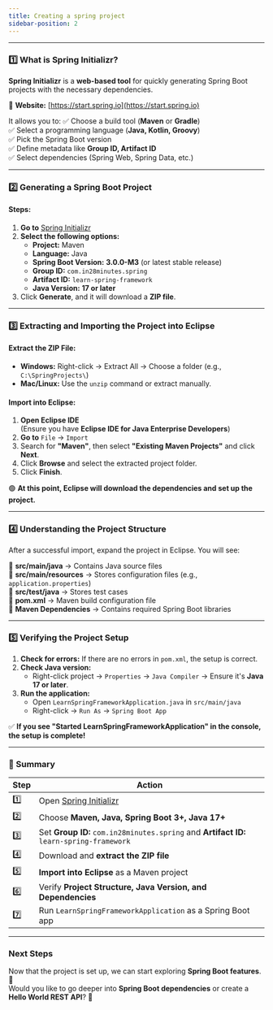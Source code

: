 ```yaml
---
title: Creating a spring project
sidebar-position: 2
---
```


---

### **1️⃣ What is Spring Initializr?**
**Spring Initializr** is a **web-based tool** for quickly generating Spring Boot projects with the necessary dependencies.

📌 **Website:** [https://start.spring.io](https://start.spring.io)

It allows you to:
✅ Choose a build tool (**Maven** or **Gradle**)  
✅ Select a programming language (**Java, Kotlin, Groovy**)  
✅ Pick the Spring Boot version  
✅ Define metadata like **Group ID, Artifact ID**  
✅ Select dependencies (Spring Web, Spring Data, etc.)

---

### **2️⃣ Generating a Spring Boot Project**
#### **Steps:**
1. **Go to** [Spring Initializr](https://start.spring.io)
2. **Select the following options:**
   - **Project:** Maven
   - **Language:** Java
   - **Spring Boot Version:** **3.0.0-M3** (or latest stable release)
   - **Group ID:** `com.in28minutes.spring`
   - **Artifact ID:** `learn-spring-framework`
   - **Java Version:** **17 or later**
3. Click **Generate**, and it will download a **ZIP file**.

---

### **3️⃣ Extracting and Importing the Project into Eclipse**
#### **Extract the ZIP File:**
- **Windows:** Right-click → Extract All → Choose a folder (e.g., `C:\SpringProjects\`)
- **Mac/Linux:** Use the `unzip` command or extract manually.

#### **Import into Eclipse:**
1. **Open Eclipse IDE**  
   (Ensure you have **Eclipse IDE for Java Enterprise Developers**)
2. **Go to** `File` → `Import`
3. Search for **"Maven"**, then select **"Existing Maven Projects"** and click **Next**.
4. Click **Browse** and select the extracted project folder.
5. Click **Finish**.

🟢 **At this point, Eclipse will download the dependencies and set up the project.**

---

### **4️⃣ Understanding the Project Structure**
After a successful import, expand the project in Eclipse. You will see:

📂 **src/main/java** → Contains Java source files  
📂 **src/main/resources** → Stores configuration files (e.g., `application.properties`)  
📂 **src/test/java** → Stores test cases  
📜 **pom.xml** → Maven build configuration file  
📂 **Maven Dependencies** → Contains required Spring Boot libraries  

---

### **5️⃣ Verifying the Project Setup**
1. **Check for errors:** If there are no errors in `pom.xml`, the setup is correct.
2. **Check Java version:**  
   - Right-click project → `Properties` → `Java Compiler` → Ensure it's **Java 17 or later**.
3. **Run the application:**  
   - Open `LearnSpringFrameworkApplication.java` in `src/main/java`
   - Right-click → `Run As` → `Spring Boot App`

✅ **If you see "Started LearnSpringFrameworkApplication" in the console, the setup is complete!**  

---

### **🔹 Summary**
| Step | Action |
|------|--------|
| 1️⃣ | Open [Spring Initializr](https://start.spring.io) |
| 2️⃣ | Choose **Maven, Java, Spring Boot 3+, Java 17+** |
| 3️⃣ | Set **Group ID:** `com.in28minutes.spring` and **Artifact ID:** `learn-spring-framework` |
| 4️⃣ | Download and **extract the ZIP file** |
| 5️⃣ | **Import into Eclipse** as a Maven project |
| 6️⃣ | Verify **Project Structure, Java Version, and Dependencies** |
| 7️⃣ | Run `LearnSpringFrameworkApplication` as a Spring Boot app |

---

### **Next Steps**
Now that the project is set up, we can start exploring **Spring Boot features**. 🎯  
Would you like to go deeper into **Spring Boot dependencies** or create a **Hello World REST API**? 🚀